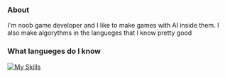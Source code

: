 ### About
I'm noob game developer and I like to make games with AI inside them. I also make algorythms in the langueges that I know pretty good
### What langueges do I know
[![My Skills](https://skillicons.dev/icons?i=js,html,css,python,cpp)](https://skillicons.dev)

<!--
**miloszgrasza/miloszgrasza** is a ✨ _special_ ✨ repository because its `README.md` (this file) appears on your GitHub profile.

Here are some ideas to get you started:

- 🔭 I’m currently working on ...
- 🌱 I’m currently learning ...
- 👯 I’m looking to collaborate on ...
- 🤔 I’m looking for help with ...
- 💬 Ask me about ...
- 📫 How to reach me: ...
- 😄 Pronouns: ...
- ⚡ Fun fact: ...
-->
